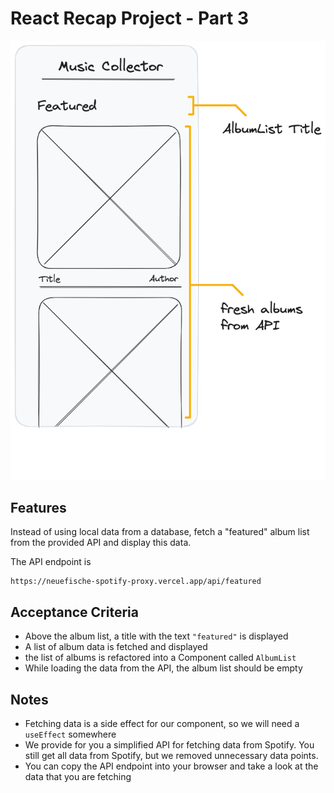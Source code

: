 # React Recap Project - Part 3

![wireframe](../assets/part-3-1.png)

## Features

Instead of using local data from a database, fetch a "featured" album list from the provided API and display this data.

The API endpoint is

```
https://neuefische-spotify-proxy.vercel.app/api/featured
```

## Acceptance Criteria

- Above the album list, a title with the text `"featured"` is displayed
- A list of album data is fetched and displayed
- the list of albums is refactored into a Component called `AlbumList`
- While loading the data from the API, the album list should be empty

## Notes

- Fetching data is a side effect for our component, so we will need a `useEffect` somewhere
- We provide for you a simplified API for fetching data from Spotify. You still get all data from Spotify, but we removed unnecessary data points.
- You can copy the API endpoint into your browser and take a look at the data that you are fetching
